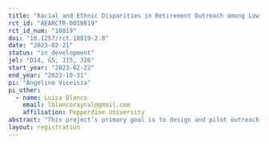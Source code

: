 ```yaml
---
title: "Racial and Ethnic Disparities in Retirement Outreach among Low-to-Middle Income Workers"
rct_id: "AEARCTR-0010819"
rct_id_num: "10819"
doi: "10.1257/rct.10819-2.0"
date: "2023-02-21"
status: "in_development"
jel: "D14, G5, J15, J26"
start_year: "2023-02-22"
end_year: "2023-10-31"
pi: "Angelino Viceisza"
pi_other:
  - name: Luisa Blanco
    email: lblancoraynal@gmail.com
    affiliation: Pepperdine University
abstract: "This project’s primary goal is to design and pilot outreach programs intended to improve retirement knowledge and preparedness among low to moderate income workers. Comparisons will be drawn across Black, Hispanic, and White workers."
layout: registration
---
```


